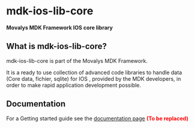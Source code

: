 # mdk-ios-lib-core
**Movalys MDK Framework IOS core library**

## What is mdk-ios-lib-core?

mdk-ios-lib-core is part of the Movalys MDK Framework.

It is a ready to use collection of advanced code libraries to handle data (Core data, fichier, sqlite) for IOS , provided by the MDK developers, in order to make rapid application development possible.

## Documentation

For a Getting started guide see the [documentation page] <b><font color='red' >(To be replaced)</font></b>

[gittip-url]: https://gratipay.com/~WeAreFractal/
[gittip-image]: https://img.shields.io/gittip/WeAreFractal.svg

[downloads-image]: https://img.shields.io/npm/dm/mdk-cli.svg
[npm-url]: https://www.npmjs.com/package/mdk-cli
[npm-image]: https://img.shields.io/npm/v/mdk-cli.svg

[documentation page]:http://nansrvintc1.ntes.fr.sopra/mfdocs-5.1/

